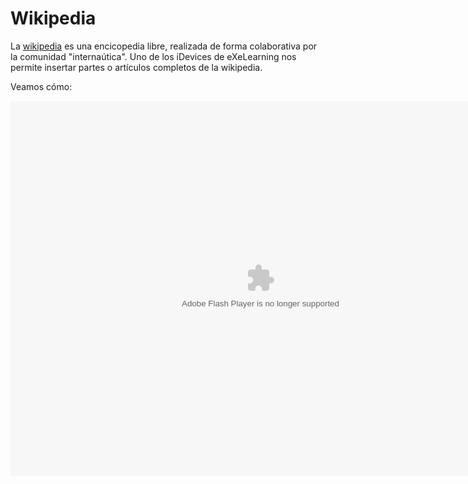 
# Wikipedia

La [wikipedia](http://es.wikipedia.org/wiki/Wikipedia) es una encicopedia libre, realizada de forma colaborativa por la comunidad "internaútica". Uno de los iDevices de eXeLearning nos permite insertar partes o artículos completos de la wikipedia.

Veamos cómo:

<object data="http://catedu.es/materialesaularagon2013/moodle/exe/iD_wiki.swf" height="600" style="display: block; margin-left: auto; margin-right: auto;" type="application/x-shockwave-flash" width="800"><param name="src" value="http://catedu.es/materialesaularagon2013/moodle/exe/iD_wiki.swf"/></object>

